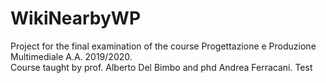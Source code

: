 # WikiNearbyWP
Project for the final examination of the course Progettazione e Produzione Multimediale A.A. 2019/2020.  
Course taught by prof. Alberto Del Bimbo and phd Andrea Ferracani.
Test
